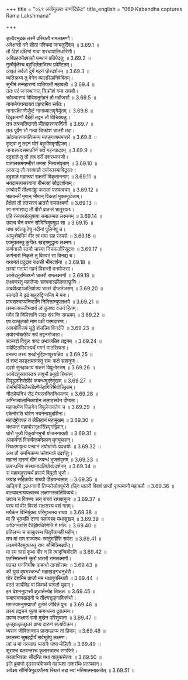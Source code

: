 +++
title = "०६९ अयोमुख्याः कर्णादिछेदः"
title_english = "069 Kabandha captures Rama Lakshmana"

+++

कृत्वैवमुदकं तस्मै प्रस्थितौ रामलक्ष्मणौ।  
अवेक्षन्तौ वने सीतां पश्चिमां जग्मतुर्दिशम् ॥ 3.69.1 ॥   
तौ दिशं दक्षिणां गत्वा शरचापासिधारिणौ।  
अविप्रहतमैक्ष्वाकौ पन्थानं प्रतिपेदतुः ॥ 3.69.2 ॥   
गुल्मैर्वृक्षैश्च बहुभिर्लताभिश्च प्रवेष्टितम्।  
आवृतं सर्वतो दुर्गं गहनं घोरदर्शनम् ॥ 3.69.3 ॥   
व्यतिक्रम्य तु वेगेन व्यालसिंहनिषेवितम्।  
सुभीमं तन्महारण्यं व्यतियातौ महाबलौ ॥ 3.69.4 ॥   
ततः परं जनस्थानात् त्रिक्रोशं गम्य राघवौ।  
क्रौञ्चारण्यं विविशतुर्गहनं तौ महौजसौ ॥ 3.69.5 ॥   
नानामेघघनप्रख्यं प्रहृष्टमिव सर्वतः।  
नानापक्षिगणैर्जुष्टं नानाव्यालमृगैर्युतम् ॥ 3.69.6 ॥   
दिदृक्षमाणौ वैहेहीं तद्वनं तौ विचिक्यतुः।  
तत्र तत्रावतिष्ठन्तौ सीताहरणकर्शितौ ॥ 3.69.7 ॥   
ततः पूर्वेण तौ गत्वा त्रिक्रोशं भ्रातरौ तदा।  
क्रोञ्चारण्यमतिक्रम्य मतङ्गाश्रममन्तरे ॥ 3.69.8 ॥   
दृष्ट्वा तु तद्वनं घोरं बहुभीममृगद्विजम्।  
नानासत्त्वसमाकीर्णं सर्वं गहनपादपम् ॥ 3.69.9 ॥   
ददृशाते तु तौ तत्र दरीं दशरथत्मजौ।  
पातालसमगम्भीरां तमसा नित्यसंवृताम् ॥ 3.69.10 ॥   
आसाद्य तौ नरव्याघ्रौ दर्यास्तस्याविदूरतः।  
ददृशाते महारूपां राक्षसीं विकृताननाम् ॥ 3.69.11 ॥   
भयदामल्पसत्त्वानां बीभत्सां सौद्रदर्शनाम्।  
लम्बोदरीं तीक्ष्णदंष्ट्रां करालां परुषत्वचम् ॥ 3.69.12 ॥   
भक्षयन्तीं मृगान् भीमान् विकटां मुक्तमूर्धजाम्।  
प्रैक्षेतां तौ ततस्तत्र भ्रातरौ रामलक्ष्मणौ ॥ 3.69.13 ॥   
सा समासाद्य तौ वीरौ व्रजन्तं भ्रातुरग्रतः।  
एहि रंस्यावहेत्युक्त्वा समालम्बत लक्ष्मणम् ॥ 3.69.14 ॥   
उवाच चैनं वचनं सौमित्रिमुपगुह्य सा ॥ 3.69.15 ॥   
नाथ पर्वतकूटेषु नदीनां पुलिनेषु च।  
आयुःशेषमिमं वीर त्वं मया सह रंस्यसे ॥ 3.69.16 ॥   
एवमुक्तस्तु कुपितः खड्गमुद्धृत्य लक्ष्मणः।  
कर्णनासौ स्तनौ चास्या निचकर्तारिसूदनः ॥ 3.69.17 ॥   
कर्णनासे निकृत्ते तु विस्वरं सा विनद्य च।  
यथागतं प्रदुद्राव राक्षसी भीमदर्शना ॥ 3.69.18 ॥   
तस्यां गतायां गहनं विशन्तौ वनमोजसा।  
आसेदतुरमित्रघ्नौ भ्रातरौ रामलक्ष्मणौ ॥ 3.69.19 ॥   
लक्ष्मणस्तु महातेजाः सत्त्ववाञ्छीलवाञ्छुचिः।  
अब्रवीत्प्राञ्जलिर्वाक्यं भ्रातरं दीप्ततेजसम् ॥ 3.69.20 ॥   
स्पन्दते मे दृढं बाहुरुद्विग्नमिव मे मनः।  
प्रायशश्चाप्यनिष्टानि निमित्तान्युपलक्षये ॥ 3.69.21 ॥   
तस्मात्सज्जीभवार्य त्वं कुरुष्व वचनं हितम्।  
ममैव हि निमित्तानि सद्यः शंसन्ति सम्भ्रमम् ॥ 3.69.22 ॥   
एष वञ्चुलको नाम पक्षी परमदारुणः।  
आवयोर्विजयं युद्धे शंसन्निव विनर्दति ॥ 3.69.23 ॥   
तयोरन्वेषतोरेवं सर्वं तद्वनमोजसा।  
सञ्जज्ञे विपुलः शब्दः प्रभञ्जन्निव तद्वनम् ॥ 3.69.24 ॥   
संवेष्टितमिवात्यर्थं गगनं मातरिश्वना।  
वनस्य तस्य शब्दोभूद्दिवमापूरयन्निव ॥ 3.69.25 ॥   
तं शब्दं काङ्क्षमाणस्तु रामः कक्षे सहानुजः।  
ददर्श सुमहाकायं राक्षसं विपुलोरसम् ॥ 3.69.26 ॥   
आसेदतुस्ततस्तत्र तावुभौ प्रमुखे स्थितम्।  
विवृद्धमशिरोग्रीवं कबन्धमुदरेमुखम् ॥ 3.69.27 ॥   
रोमभिर्निचितैस्तीक्ष्णैर्महागिरिमिवोच्छ्रितम्।  
नीलमेघनिभं रौद्रं मेघस्तनितनिःस्वनम् ॥ 3.69.28 ॥   
अग्निज्वालानिकाशेन ललाटस्थेन दीप्यता।  
महापक्ष्मेण पिङ्गेन विपुलेनायतेन च ॥ 3.69.29 ॥   
एकेनोरसि घोरेण नयनेनाशुदर्शिना।  
महादंष्ट्रोपपन्नं तं लेलिहानं महामुखम् ॥ 3.69.30 ॥   
भक्षयन्तं महाघोरानृक्षसिंहमृगद्विपान्।  
घोरौ भुजौ विकुर्वाणमुभौ योजनमायतौ ॥ 3.69.31 ॥   
आकर्षन्तं विकर्षन्तमनेकान् मृगयूथपान्।  
स्थितमावृत्य पन्थानं तयोर्भ्रात्रोः प्रपन्नयोः ॥ 3.69.32 ॥   
अथ तौ समभिक्रम्य क्रोशमात्रे ददर्शतुः।  
महान्तं दारुणं भीमं कबन्धं भुजसंवृतम् ॥ 3.69.33 ॥   
कबन्धमिव संस्थानादतिघोरप्रदर्शनम् ॥ 3.69.34 ॥   
स महाबाहुरत्यर्थं प्रसार्य विपुलौ भूजौ।  
जग्राह सहितावेव राघवौ पीडयन्बलात् ॥ 3.69.35 ॥   
खड्गिनौ दृढधन्वानौ तिग्मतेजोवपुर्धरौ।ड्गि भ्रातरौ विवशं प्राप्तौ कृष्यमाणौ महाबलौ ॥ 3.69.36 ॥   
बाल्यादनाश्रयत्वाच्च लक्ष्मणस्त्वतिविव्यथे।  
उवाच च विषण्णः सन् राघवं राघवानुजः ॥ 3.69.37 ॥   
पश्य मां वीर विवशं राक्षसस्य वशं गतम्।  
मयैकेन विनिर्युक्तः परिमुञ्चस्व राघव ॥ 3.69.38 ॥   
मां हि भूतबलिं दत्त्वा पलायस्व यथासुखम् ॥ 3.69.39 ॥   
अधिगन्तासि वैदेहीमचिरेणेति मे मतिः ॥ 3.69.40 ॥   
प्रतिलभ्य च काकुत्स्थ पितृपैतामहीं महीम्।  
तत्र मां राम राज्यस्थः स्मर्तुमर्हिसि सर्वदा ॥ 3.69.41 ॥   
लक्ष्मणेनैवमुक्तस्तु रामः सौमित्रिमब्रवीत्।  
मा स्म त्रासं कृथा वीर न हि त्वादृग्विषीदति ॥ 3.69.42 ॥   
एतस्मिन्नन्तरे क्रूरो भ्रातरौ रामलक्ष्मणौ।  
पप्रच्छ घननिर्घोषः कबन्धो दानवोत्तमः ॥ 3.69.43 ॥   
कौ युवां वृषभस्कन्धौ महाखङ्गधनुर्धरौ।  
घोरं देशमिमं प्राप्तौ मम भक्षावुपस्थितौ ॥ 3.69.44 ॥   
वदतं कार्यमिह वां किमर्थं चागतौ युवाम्।  
इमं देशमनुप्राप्तौ क्षुधार्तस्येह तिष्ठतः ॥ 3.69.45 ॥   
सबाणचापखड्गौ च तीक्ष्णशृङ्गाविवर्षभौ।  
ममास्यमनुमम्प्राप्तौ दुर्लभं जीवितं पुनः ॥ 3.69.46 ॥   
तस्य तद्वचनं श्रुत्वा कबन्धस्य दुरात्मनः।  
उवाच लक्ष्मणं रामो मुखेन परिशुष्यता ॥ 3.69.47 ॥   
कृच्छ्रात्कृच्छ्रतरं प्राप्य दारुणं सत्यविक्रम।  
व्यसनं जीवितान्ताय प्राप्तमप्राप्य तां प्रियाम् ॥ 3.69.48 ॥   
कालस्य सुमहद्वीर्यं सर्वभूतेषु लक्ष्मण।  
त्वां च मां नरव्याघ्र व्यसनैः पश्य मोहितौ ॥ 3.69.49 ॥   
शूराश्च बलवन्तश्च कृतास्त्राश्च रणाजिरे।  
कालाभिपन्नाः सीदन्ति यथा वालुकसेतवः ॥ 3.69.50 ॥   
इति ब्रुवाणो दृढसत्यविक्रमो महायशा दाशरथिः प्रतापवान्।  
अवेक्ष्य सौमित्रिमुदग्रपौरुषं स्थिरां तदा स्वां मतिमात्मनाकरोत् ॥ 3.69.51 ॥   

